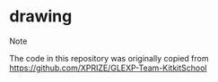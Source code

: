 # drawing

> [!NOTE]
> The code in this repository was originally copied from https://github.com/XPRIZE/GLEXP-Team-KitkitSchool
